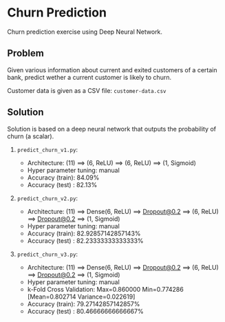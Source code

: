 # Churn Prediction

Churn prediction exercise using Deep Neural Network.

## Problem

Given various information about current and exited customers of a certain bank,
predict wether a current customer is likely to churn.

Customer data is given as a CSV file: `customer-data.csv`

## Solution

Solution is based on a deep neural network that outputs the probability of churn (a scalar).

1. `predict_churn_v1.py`:

    * Architecture: (11) ==> (6, ReLU) ==> (6, ReLU) ==> (1, Sigmoid)
    * Hyper parameter tuning: manual
    * Accuracy (train): 84.09%
    * Accuracy (test) : 82.13%

2. `predict_churn_v2.py`:

    * Architecture: (11) ==> Dense(6, ReLU) ==> Dropout@0.2 ==> (6, ReLU)  ==> Dropout@0.2 ==> (1, Sigmoid)
    * Hyper parameter tuning: manual
    * Accuracy (train): 82.92857142857143%
    * Accuracy (test) : 82.23333333333333%

3. `predict_churn_v3.py`:

    * Architecture: (11) ==> Dense(6, ReLU) ==> Dropout@0.2 ==> (6, ReLU)  ==> Dropout@0.2 ==> (1, Sigmoid)
    * Hyper parameter tuning: manual
    * k-Fold Cross Validation: Max=0.860000 Min=0.774286 [Mean=0.802714 Variance=0.022619]
    * Accuracy (train): 79.27142857142857%
    * Accuracy (test) : 80.46666666666667%
